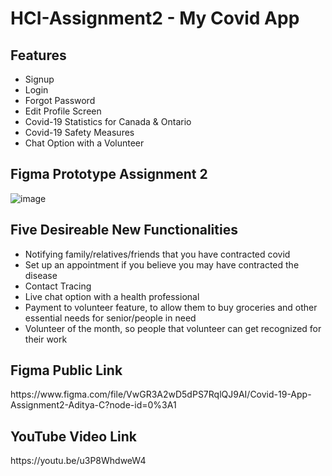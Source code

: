 # HCI-Assignment2 - My Covid App

<h2>Features</h2> 

- Signup 
- Login
- Forgot Password
- Edit Profile Screen
- Covid-19 Statistics for Canada & Ontario
- Covid-19 Safety Measures 
- Chat Option with a Volunteer


<h2>Figma Prototype Assignment 2 </h2>

![image](https://user-images.githubusercontent.com/39386080/111090903-a1c15780-8507-11eb-86ea-483885e30774.png)





<h2>Five Desireable New Functionalities </h2>

- Notifying family/relatives/friends that you have contracted covid
- Set up an appointment if you believe you may have contracted the disease 
- Contact Tracing
- Live chat option with a health professional
- Payment to volunteer feature, to allow them to buy groceries and other essential needs for senior/people in need
- Volunteer of the month, so people that volunteer can get recognized for their work


<h2>Figma Public Link</h2>
https://www.figma.com/file/VwGR3A2wD5dPS7RqlQJ9AI/Covid-19-App-Assignment2-Aditya-C?node-id=0%3A1

<h2>YouTube Video Link</h2>
https://youtu.be/u3P8WhdweW4
